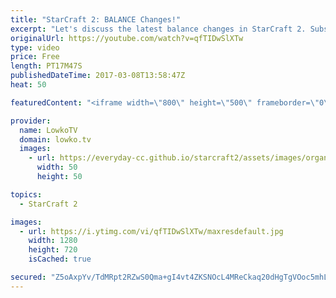 ```yaml
---
title: "StarCraft 2: BALANCE Changes!"
excerpt: "Let's discuss the latest balance changes in StarCraft 2. Subscribe for more videos: http://lowko.tv/youtube Offical patch notes: https://goo.gl/5nj5yf  Buffs to the Corruptor and Hydralisk, and nerfs to the Widow Mine and Reaper. In this video I give my opinion on the changes to the multiplayer version"
originalUrl: https://youtube.com/watch?v=qfTIDwSlXTw
type: video
price: Free
length: PT17M47S
publishedDateTime: 2017-03-08T13:58:47Z
heat: 50

featuredContent: "<iframe width=\"800\" height=\"500\" frameborder=\"0\" src=\"https://www.youtube.com/embed/qfTIDwSlXTw\" allow=\"accelerometer; autoplay; encrypted-media; gyroscope; picture-in-picture\" allowfullscreen></iframe>"

provider:
  name: LowkoTV
  domain: lowko.tv
  images:
    - url: https://everyday-cc.github.io/starcraft2/assets/images/organizations/lowko.tv-50x50.jpg
      width: 50
      height: 50

topics:
  - StarCraft 2

images:
  - url: https://i.ytimg.com/vi/qfTIDwSlXTw/maxresdefault.jpg
    width: 1280
    height: 720
    isCached: true

secured: "Z5oAxpYv/TdMRpt2RZwS0Qma+gI4vt4ZKSNOcL4MReCkaq20dHgTgVOoc5mhL6q5AOlrEOrVnr6M4an/K9uT1QMe5NZeqzKQNquhvJHzRx30L2RpjuvE74c+GwK0G0HDjZzwoGazXbyBB5Qz5HtxX6p+lVvA5uQ+iYrRXvE9c8PfrnNQxsDMqPY1YI0SbFXgyRor0kaE130p+W0JcoBxSKVBI8vukKit/29RTqMGDdM2qZ0PsDhFXiVDDdwOKRxbEJYduTOoGZw+p3OAFag8M9hs64HOC84ho9KysAH6rDTOB07UTFJAPmh2iLM2XA1FT4ei/wr6S7LhD+C9CyShI+A/7lli8O9DzP8dpfEL9M/1bjwjTfhmnWaMzCN6I7NjDuvux1+TfbS7oOjKSnXDKPUry6WtWmgg0IPCxUK++YM=;7M/XWbjbydLRGiW9jhmVgA=="
---
```


